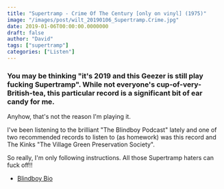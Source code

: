 ```yaml
---
title: "Supertramp - Crime Of The Century [only on vinyl] (1975)"
image: "/images/post/wilt_20190106_Supertramp.Crime.jpg"
date: 2019-01-06T00:00:00.0000000
draft: false
author: "David"
tags: ["supertramp"]
categories: ["Listen"]
---
```

### You may be thinking "it's 2019 and this Geezer is still play fucking Supertramp". While not everyone's cup-of-very-British-tea, this particular record is a significant bit of ear candy for me.

 Anyhow, that's not the reason I'm playing it.

 I've been listening to the brilliant "The Blindboy Podcast" lately and one of two recommended records to listen to (as homework) was this record and The Kinks "The Village Green Preservation Society".

 So really, I'm only following instructions. All those Supertramp haters can fuck off!!

-  [Blindboy Bio](http://www.amamusicagency.ie/blindboy/)